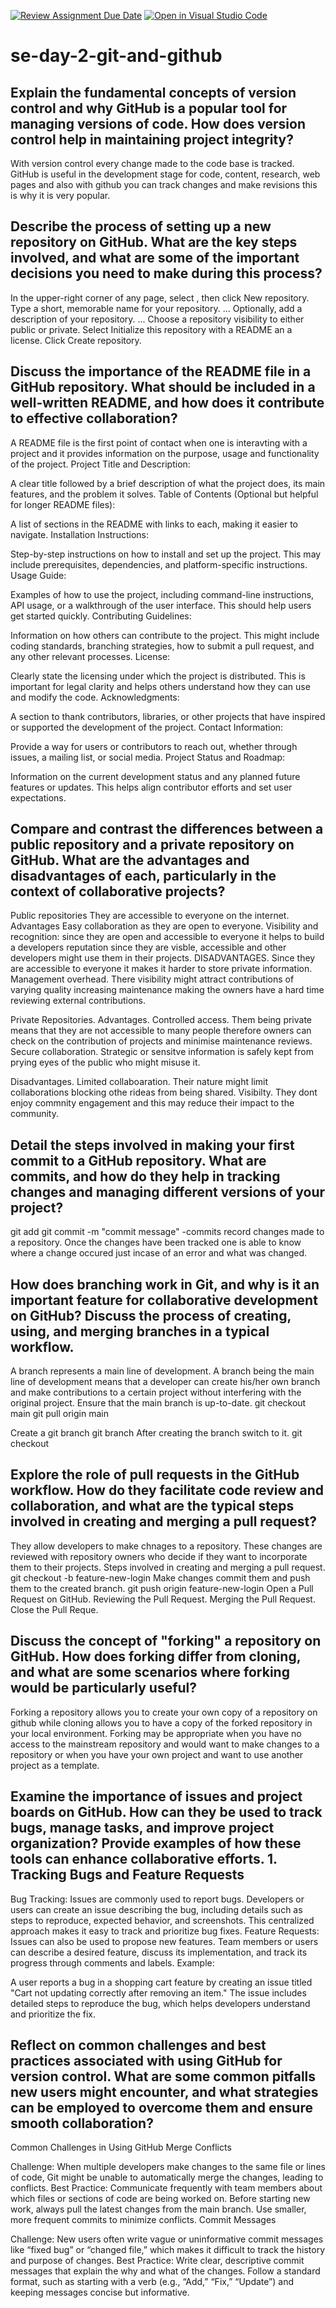 [![Review Assignment Due Date](https://classroom.github.com/assets/deadline-readme-button-22041afd0340ce965d47ae6ef1cefeee28c7c493a6346c4f15d667ab976d596c.svg)](https://classroom.github.com/a/8wgCKhpZ)
[![Open in Visual Studio Code](https://classroom.github.com/assets/open-in-vscode-2e0aaae1b6195c2367325f4f02e2d04e9abb55f0b24a779b69b11b9e10269abc.svg)](https://classroom.github.com/online_ide?assignment_repo_id=15583860&assignment_repo_type=AssignmentRepo)
# se-day-2-git-and-github
## Explain the fundamental concepts of version control and why GitHub is a popular tool for managing versions of code. How does version control help in maintaining project integrity?
With version control every change made to the code base is tracked.
GitHub is useful in the development stage for code, content, research, web pages and also with github you can track changes and make revisions this is why it is very popular.

## Describe the process of setting up a new repository on GitHub. What are the key steps involved, and what are some of the important decisions you need to make during this process?
In the upper-right corner of any page, select , then click New repository.
Type a short, memorable name for your repository. ...
Optionally, add a description of your repository. ...
Choose a repository visibility to either public or private.
Select Initialize this repository with a README an a license.
Click Create repository.

## Discuss the importance of the README file in a GitHub repository. What should be included in a well-written README, and how does it contribute to effective collaboration?
A README file is the first point of contact when one is interavting with a project and it provides information on the purpose, usage and functionality of the project.
Project Title and Description:

A clear title followed by a brief description of what the project does, its main features, and the problem it solves.
Table of Contents (Optional but helpful for longer README files):

A list of sections in the README with links to each, making it easier to navigate.
Installation Instructions:

Step-by-step instructions on how to install and set up the project. This may include prerequisites, dependencies, and platform-specific instructions.
Usage Guide:

Examples of how to use the project, including command-line instructions, API usage, or a walkthrough of the user interface. This should help users get started quickly.
Contributing Guidelines:

Information on how others can contribute to the project. This might include coding standards, branching strategies, how to submit a pull request, and any other relevant processes.
License:

Clearly state the licensing under which the project is distributed. This is important for legal clarity and helps others understand how they can use and modify the code.
Acknowledgments:

A section to thank contributors, libraries, or other projects that have inspired or supported the development of the project.
Contact Information:

Provide a way for users or contributors to reach out, whether through issues, a mailing list, or social media.
Project Status and Roadmap:

Information on the current development status and any planned future features or updates. This helps align contributor efforts and set user expectations.

## Compare and contrast the differences between a public repository and a private repository on GitHub. What are the advantages and disadvantages of each, particularly in the context of collaborative projects?
Public repositories
They are accessible to everyone on the internet.
Advantages
Easy collaboration as they are open to everyone.
Visibility and recognition: since they are open and accessible to everyone it helps to build a developers reputation since they are visble, accessible and other developers might use them in their projects.
DISADVANTAGES.
Since they are accessible to everyone it makes it harder to store private information.
Management overhead.
There visibility might attract contributions of varying quality increasing maintenance making the owners have a hard time reviewing external contributions.

Private Repositories.
Advantages.
Controlled access.
Them being private means that they are not accessible to many people therefore owners can check on the contribution of projects and minimise maintenance reviews.
Secure collaboration.
Strategic or sensitve information is safely kept from prying eyes of the public who might misuse it.

Disadvantages.
Limited collaboaration.
Their nature might limit collaborations blocking othe rideas from being shared.
Visibilty.
They dont enjoy commnity engagement and this may reduce their impact to the community.

## Detail the steps involved in making your first commit to a GitHub repository. What are commits, and how do they help in tracking changes and managing different versions of your project?
git add <file name>
git commit -m "commit message"
-commits record changes made to a repository.
Once the changes have been tracked one is able to know where a change occured just incase of an error and what was changed.

## How does branching work in Git, and why is it an important feature for collaborative development on GitHub? Discuss the process of creating, using, and merging branches in a typical workflow.
A branch represents a main line of development.
A branch being the main line of development means that a developer can create his/her own branch and make contributions to a certain project without interfering with the original project.
Ensure that the main branch is up-to-date.
git checkout main
git pull origin main

Create a git branch
git branch <branch-name>
After creating the branch switch to it.
git checkout <branch-name>


## Explore the role of pull requests in the GitHub workflow. How do they facilitate code review and collaboration, and what are the typical steps involved in creating and merging a pull request?
They allow developers to make chnages to a repository.
These changes are reviewed with repository owners who decide if they want to incorporate them to their projects.
Steps involved in creating and merging a pull request.
git checkout -b feature-new-login
Make changes commit them and push them to the created branch.
git push origin feature-new-login
Open a Pull Request on GitHub.
Reviewing the Pull Request.
Merging the Pull Request.
Close the Pull Reque.
## Discuss the concept of "forking" a repository on GitHub. How does forking differ from cloning, and what are some scenarios where forking would be particularly useful?
Forking a repository allows you to create your own copy of a repository on github while cloning allows you to have a copy of the forked repository in your local environment.
Forking may be appropriate when you have no access to the mainstream repository and would want to make changes to a repository or when you have your own project and want to use another project as a template.

## Examine the importance of issues and project boards on GitHub. How can they be used to track bugs, manage tasks, and improve project organization? Provide examples of how these tools can enhance collaborative efforts. 1. Tracking Bugs and Feature Requests
Bug Tracking: Issues are commonly used to report bugs. Developers or users can create an issue describing the bug, including details such as steps to reproduce, expected behavior, and screenshots. This centralized approach makes it easy to track and prioritize bug fixes.
Feature Requests: Issues can also be used to propose new features. Team members or users can describe a desired feature, discuss its implementation, and track its progress through comments and labels.
Example:

A user reports a bug in a shopping cart feature by creating an issue titled "Cart not updating correctly after removing an item." The issue includes detailed steps to reproduce the bug, which helps developers understand and prioritize the fix.

## Reflect on common challenges and best practices associated with using GitHub for version control. What are some common pitfalls new users might encounter, and what strategies can be employed to overcome them and ensure smooth collaboration?
Common Challenges in Using GitHub
Merge Conflicts

Challenge: When multiple developers make changes to the same file or lines of code, Git might be unable to automatically merge the changes, leading to conflicts.
Best Practice: Communicate frequently with team members about which files or sections of code are being worked on. Before starting new work, always pull the latest changes from the main branch. Use smaller, more frequent commits to minimize conflicts.
Commit Messages

Challenge: New users often write vague or uninformative commit messages like “fixed bug” or “changed file,” which makes it difficult to track the history and purpose of changes.
Best Practice: Write clear, descriptive commit messages that explain the why and what of the changes. Follow a standard format, such as starting with a verb (e.g., “Add,” “Fix,” “Update”) and keeping messages concise but informative.
